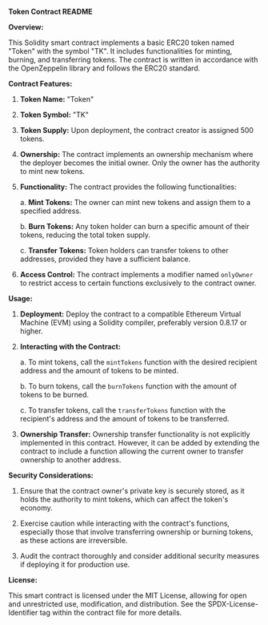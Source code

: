 **Token Contract README**

**Overview:**

This Solidity smart contract implements a basic ERC20 token named "Token" with the symbol "TK". It includes functionalities for minting, burning, and transferring tokens. The contract is written in accordance with the OpenZeppelin library and follows the ERC20 standard.

**Contract Features:**

1. **Token Name:** "Token"
2. **Token Symbol:** "TK"
3. **Token Supply:** Upon deployment, the contract creator is assigned 500 tokens.
4. **Ownership:** The contract implements an ownership mechanism where the deployer becomes the initial owner. Only the owner has the authority to mint new tokens.
5. **Functionality:** The contract provides the following functionalities:

    a. **Mint Tokens:** The owner can mint new tokens and assign them to a specified address.
    
    b. **Burn Tokens:** Any token holder can burn a specific amount of their tokens, reducing the total token supply.
    
    c. **Transfer Tokens:** Token holders can transfer tokens to other addresses, provided they have a sufficient balance.

6. **Access Control:** The contract implements a modifier named `onlyOwner` to restrict access to certain functions exclusively to the contract owner.

**Usage:**

1. **Deployment:** Deploy the contract to a compatible Ethereum Virtual Machine (EVM) using a Solidity compiler, preferably version 0.8.17 or higher.

2. **Interacting with the Contract:**

    a. To mint tokens, call the `mintTokens` function with the desired recipient address and the amount of tokens to be minted.
    
    b. To burn tokens, call the `burnTokens` function with the amount of tokens to be burned.
    
    c. To transfer tokens, call the `transferTokens` function with the recipient's address and the amount of tokens to be transferred.

3. **Ownership Transfer:** Ownership transfer functionality is not explicitly implemented in this contract. However, it can be added by extending the contract to include a function allowing the current owner to transfer ownership to another address.

**Security Considerations:**

1. Ensure that the contract owner's private key is securely stored, as it holds the authority to mint tokens, which can affect the token's economy.

2. Exercise caution while interacting with the contract's functions, especially those that involve transferring ownership or burning tokens, as these actions are irreversible.

3. Audit the contract thoroughly and consider additional security measures if deploying it for production use.

**License:**

This smart contract is licensed under the MIT License, allowing for open and unrestricted use, modification, and distribution. See the SPDX-License-Identifier tag within the contract file for more details.

